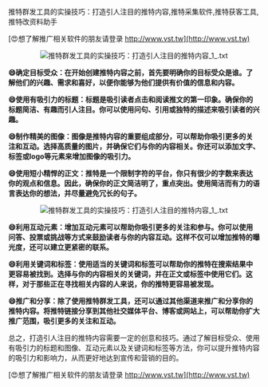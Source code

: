 推特群发工具的实操技巧：打造引人注目的推特内容,推特采集软件,推特获客工具,推特改资料助手

[😍想了解推广相关软件的朋友请登录 http://www.vst.tw](http://www.vst.tw)

 <center><img src="https://vst.tw/MP4/tuiguang/png/8.png" alt="推特群发工具的实操技巧：打造引人注目的推特内容_1_.txt"></center>

**😄确定目标受众：在开始创建推特内容之前，首先要明确你的目标受众是谁。了解他们的兴趣、需求和喜好，以便你能够为他们提供有价值的信息和内容。**

**😄使用有吸引力的标题：标题是吸引读者点击和阅读推文的第一印象。确保你的标题简洁、有趣而引人注目。你可以使用问句、引用或独特的描述来吸引读者的兴趣。**

**😄制作精美的图像：图像是推特内容的重要组成部分，可以帮助你吸引更多的关注和互动。选择高质量的图片，并确保它们与你的内容相关。你还可以添加文字、标签或logo等元素来增加图像的吸引力。**

**😄使用短小精悍的正文：推特是一个限制字符的平台，你只有很少的字数来表达你的观点和信息。因此，确保你的正文简洁明了，重点突出。使用简洁而有力的语言表达你的想法，并尽量避免冗长的句子。**

 <center><img src="https://vst.tw/MP4/tuiguang/png/3.png" alt="推特群发工具的实操技巧：打造引人注目的推特内容_1_.txt"></center>

**😄利用互动元素：增加互动元素可以帮助你吸引更多的关注和参与。你可以使用问答、投票或挑战等方式来鼓励读者与你的内容互动。这样不仅可以增加推特的曝光度，还可以建立更紧密的联系。**

**😄利用关键词和标签：使用适当的关键词和标签可以帮助你的推特在搜索结果中更容易被找到。选择与你的内容相关的关键词，并在正文或标签中使用它们。这样，对于那些正在寻找相关内容的人来说，你的推特更容易被发现。**

**😄推广和分享：除了使用推特群发工具，还可以通过其他渠道来推广和分享你的推特内容。将推特链接分享到其他社交媒体平台、博客或网站上，可以帮助你扩大推广范围，吸引更多的关注和互动。**

总之，打造引人注目的推特内容需要一定的创意和技巧。通过了解目标受众、使用有吸引力的标题和图像、互动元素以及关键词和标签等方法，你可以提升推特内容的吸引力和影响力，从而更好地达到宣传和营销的目的。

[😍想了解推广相关软件的朋友请登录 http://www.vst.tw](http://www.vst.tw)



